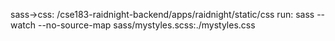 sass->css:
/cse183-raidnight-backend/apps/raidnight/static/css
run: sass --watch --no-source-map sass/mystyles.scss:./mystyles.css
